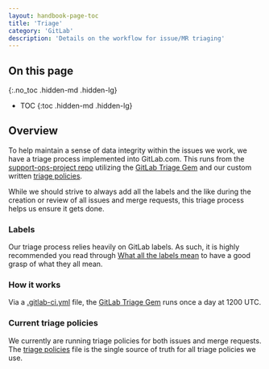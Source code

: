 ```yaml
---
layout: handbook-page-toc
title: 'Triage'
category: 'GitLab'
description: 'Details on the workflow for issue/MR triaging'
---
```


## On this page
{:.no_toc .hidden-md .hidden-lg}

- TOC
{:toc .hidden-md .hidden-lg}

## Overview

To help maintain a sense of data integrity within the issues we work, we have a
triage process implemented into GitLab.com. This runs from the
[support-ops-project repo](https://gitlab.com/gitlab-com/support/support-ops/support-ops-project/)
utilizing the [GitLab Triage Gem](https://gitlab.com/gitlab-org/ruby/gems/gitlab-triage)
and our custom written 
[triage policies](https://gitlab.com/gitlab-com/support/support-ops/support-ops-project/-/blob/master/.triage-policies.yml).

While we should strive to always add all the labels and the like during the
creation or review of all issues and merge requests, this triage process helps
us ensure it gets done.

### Labels

Our triage process relies heavily on GitLab labels. As such, it is highly
recommended you read through
[What all the labels mean](https://gitlab.com/gitlab-com/support/support-ops/support-ops-project#what-do-all-the-labels-mean)
to have a good grasp of what they all mean.

### How it works

Via a
[.gitlab-ci.yml](https://gitlab.com/gitlab-com/support/support-ops/support-ops-project/-/blob/master/.gitlab-ci.yml)
file, the [GitLab Triage Gem](https://gitlab.com/gitlab-org/ruby/gems/gitlab-triage) runs
once a day at 1200 UTC. 

### Current triage policies

We currently are running triage policies for both issues and merge requests.
The
[triage policies](https://gitlab.com/gitlab-com/support/support-ops/support-ops-project/-/blob/master/.triage-policies.yml)
file is the single source of truth for all triage policies we use.

